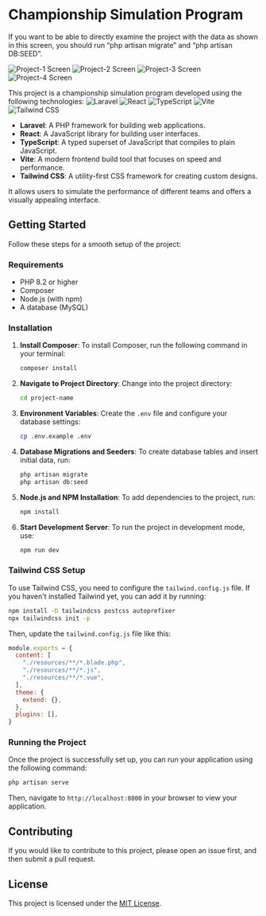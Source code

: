 
# Championship Simulation Program

If you want to be able to directly examine the project with the data as shown in this screen, you should run “php artisan migrate” and “php artisan DB:SEED”.

![Project-1 Screen](public/src/assests/Project-1.png)
![Project-2 Screen](public/src/assests/Project-2.png)
![Project-3 Screen](public/src/assests/Project-3.png)
![Project-4 Screen](public/src/assests/Project-4.png)

This project is a championship simulation program developed using the following technologies:
![Laravel](public/laravel.png) 
![React](public/react.png) 
![TypeScript](public/typescript.png) 
![Vite](public/vite.png) 
![Tailwind CSS](public/tailwindcss.png)

- **Laravel**: A PHP framework for building web applications.
- **React**: A JavaScript library for building user interfaces.
- **TypeScript**: A typed superset of JavaScript that compiles to plain JavaScript.
- **Vite**: A modern frontend build tool that focuses on speed and performance.
- **Tailwind CSS**: A utility-first CSS framework for creating custom designs.

It allows users to simulate the performance of different teams and offers a visually appealing interface.

## Getting Started

Follow these steps for a smooth setup of the project:

### Requirements

- PHP 8.2 or higher
- Composer
- Node.js (with npm)
- A database (MySQL)

### Installation

1. **Install Composer**:
   To install Composer, run the following command in your terminal:
   ```bash
   composer install
   ```

2. **Navigate to Project Directory**:
   Change into the project directory:
   ```bash
   cd project-name
   ```

3. **Environment Variables**:
   Create the `.env` file and configure your database settings:
   ```bash
   cp .env.example .env
   ```

4. **Database Migrations and Seeders**:
   To create database tables and insert initial data, run:
   ```bash
   php artisan migrate
   php artisan db:seed
   ```

5. **Node.js and NPM Installation**:
   To add dependencies to the project, run:
   ```bash
   npm install
   ```

6. **Start Development Server**:
   To run the project in development mode, use:
   ```bash
   npm run dev
   ```

### Tailwind CSS Setup

To use Tailwind CSS, you need to configure the `tailwind.config.js` file. If you haven't installed Tailwind yet, you can add it by running:
```bash
npm install -D tailwindcss postcss autoprefixer
npx tailwindcss init -p
```

Then, update the `tailwind.config.js` file like this:
```javascript
module.exports = {
  content: [
    "./resources/**/*.blade.php",
    "./resources/**/*.js",
    "./resources/**/*.vue",
  ],
  theme: {
    extend: {},
  },
  plugins: [],
}
```

### Running the Project

Once the project is successfully set up, you can run your application using the following command:
```bash
php artisan serve
```
Then, navigate to `http://localhost:8000` in your browser to view your application.

## Contributing

If you would like to contribute to this project, please open an issue first, and then submit a pull request.

## License

This project is licensed under the [MIT License](LICENSE).
